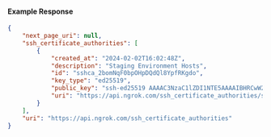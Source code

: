 <!-- Code generated for API Clients. DO NOT EDIT. -->

#### Example Response

```json
{
	"next_page_uri": null,
	"ssh_certificate_authorities": [
		{
			"created_at": "2024-02-02T16:02:48Z",
			"description": "Staging Environment Hosts",
			"id": "sshca_2bomNqF0bpOHpDQdQl8YpfRKgdo",
			"key_type": "ed25519",
			"public_key": "ssh-ed25519 AAAAC3NzaC1lZDI1NTE5AAAAIBHRCwW28m4l1SY5qm3cjptrgUjOqYthSnQTvzB4nOsM",
			"uri": "https://api.ngrok.com/ssh_certificate_authorities/sshca_2bomNqF0bpOHpDQdQl8YpfRKgdo"
		}
	],
	"uri": "https://api.ngrok.com/ssh_certificate_authorities"
}
```
